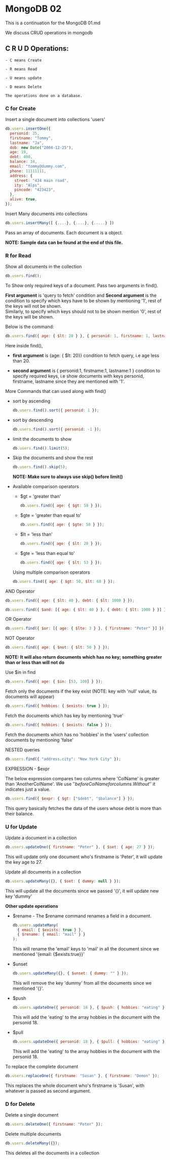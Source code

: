 # MongoDB 02

This is a continuation for the MongoDB 01.md

We discuss CRUD operations in mongodb

## C R U D Operations:

    - C means Create

    - R means Read

    - U means update

    - D means Delete

    The operations done on a database.

### C for Create

Insert a single document into collections 'users'

```js
db.users.insertOne({
  personid: 25,
  firstname: "Tommy",
  lastname: "Ja",
  dob: new Date("2004-12-25"),
  age: 19,
  debt: 400,
  balance: 34,
  email: "tommy@dummy.com",
  phone: 11111111,
  address: {
    street: "434 main road",
    ity: "Alps",
    pincode: "423423",
  },
  alive: true,
});
```

Insert Many documents into collections

```js
db.users.insertMany([ {....}, {....}, {.....} ])
```

Pass an array of documents. Each document is a object.

**NOTE: Sample data can be found at the end of this file.**

### R for Read

Show all documents in the collection

```js
db.users.find();
```

To Show only required keys of a document. Pass two arguments in find().

**First argument** is 'query to fetch' condition and **Second argument** is the condition to specify which keys have to be shown by mentioning '1', rest of the keys will not be shown.  
Similarly, to specify which keys should not to be shown mention '0', rest of the keys will be shown.

Below is the command:

```js
db.users.find({ age: { $lt: 20 } }, { personid: 1, firstname: 1, lastname: 1 });
```

Here inside find(),

- **first argument** is {age: { $lt: 20}} condition to fetch query, i.e age less than 20.

- **second argument** is { personid:1, firstname:1, lastname:1 } condition to specify required keys,
  i.e show documents with keys personid, firstname, lastname since they are mentioned with '1'.

More Commands that can used along with find()

- sort by ascending

  ```js
  db.users.find().sort({ personid: 1 });
  ```

- sort by descending

  ```js
  db.users.find().sort({ personid: -1 });
  ```

- limit the documents to show

  ```js
  db.users.find().limit(5);
  ```

- Skip the documents and show the rest

  ```js
  db.users.find().skip(5);
  ```

  **NOTE: Make sure to always use skip() before limit()**

- Available comparison operators

  - $gt = 'greater than'

    ```js
    db.users.find({ age: { $gt: 58 } });
    ```

  - $gte = 'greater than equal to'

    ```js
    db.users.find({ age: { $gte: 58 } });
    ```

  - $lt = 'less than'

    ```js
    db.users.find({ age: { $lt: 20 } });
    ```

  - $gte = 'less than equal to'

    ```js
    db.users.find({ age: { $lt: 53 } });
    ```

  Using multiple comparison operators

  ```js
  db.users.find({ age: { $gt: 50, $lt: 60 } });
  ```

AND Operator

```js
db.users.find({ age: { $lt: 40 }, debt: { $lt: 1000 } });
```

```js
db.users.find({ $and: [{ age: { $lt: 40 } }, { debt: { $lt: 1000 } }] });
```

OR Operator

```js
db.users.find({ $or: [{ age: { $lte: 3 } }, { firstname: "Peter" }] });
```

NOT Operator

```js
db.users.find({ age: { $not: { $lt: 50 } } });
```

**NOTE: It will also return documents which has no key; something greater than or less
than will not do**

Use $in in find

```js
db.users.find({ age: { $in: [53, 100] } });
```

Fetch only the documents if the key exist (NOTE: key with 'null' value, its documents will appear)

```js
db.users.find({ hobbies: { $exists: true } });
```

Fetch the documents which has key by mentioning 'true'

```js
db.users.find({ hobbies: { $exists: false } });
```

Fetch the documents which has no 'hobbies' in the 'users' collection documents by mentioning 'false'

NESTED queries

```js
db.users.find({ "address.city": "New York City" });
```

EXPRESSION - $expr

The below expression compares two columns where 'ColName' is greater than 'AnotherColName'. We use '$'
before ColName for columns. Without '$' it indicates just a value.

```js
db.users.find({ $expr: { $gt: ["$debt", "$balance"] } });
```

This query basically fetches the data of the users whose debt is more than their balance.

### U for Update

Update a document in a collection

```js
db.users.updateOne({ firstname: "Peter" }, { $set: { age: 27 } });
```

This will update only one document who's firstname is 'Peter', it will update the key age to 27.

Update all documents in a collection

```js
db.users.updateMany({}, { $set: { dummy: null } });
```

This will update all the documents since we passed '{}', it will update new key 'dummy'

**Other update operations**

- $rename - The $rename command renames a field in a document.

  ```js
  db.users.updateMany(
    { email: { $exists: true } },
    { $rename: { email: "mail" } }
  );
  ```

  This will rename the 'email' keys to 'mail' in all the document since we mentioned '{email: {$exists:true}}'

- $unset

  ```js
  db.users.updateMany({}, { $unset: { dummy: "" } });
  ```

  This will remove the key 'dummy' from all the documents since we mentioned '{}'.

- $push

  ```js
  db.users.updateOne({ personid: 18 }, { $push: { hobbies: "eating" } });
  ```

  This will add the 'eating' to the array hobbies in the document with the personid 18.

- $pull

  ```js
  db.users.updateOne({ personid: 18 }, { $pull: { hobbies: "eating" } });
  ```

  This will add the 'eating' to the array hobbies in the document with the personid 18.

To replace the complete document

```js
db.users.replaceOne({ firstname: "Susan" }, { firstname: "Demon" });
```

This replaces the whole document who's firstname is 'Susan', with whatever is passed as second argument.

### D for Delete

Delete a single document

```js
db.users.deleteOne({ firstname: "Peter" });
```

Delete multiple documents

```js
db.users.deleteMany({});
```

This deletes all the documents in a collection
